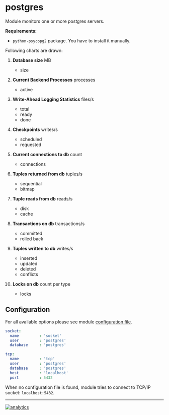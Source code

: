 # postgres

Module monitors one or more postgres servers.

**Requirements:**

-   `python-psycopg2` package. You have to install it manually.

Following charts are drawn:

1.  **Database size** MB
    -   size

2.  **Current Backend Processes** processes
    -   active

3.  **Write-Ahead Logging Statistics** files/s
    -   total
    -   ready
    -   done

4.  **Checkpoints** writes/s
    -   scheduled
    -   requested

5.  **Current connections to db** count
    -   connections

6.  **Tuples returned from db** tuples/s
    -   sequential
    -   bitmap

7.  **Tuple reads from db** reads/s
    -   disk
    -   cache

8.  **Transactions on db** transactions/s
    -   committed
    -   rolled back

9.  **Tuples written to db** writes/s
    -   inserted
    -   updated
    -   deleted
    -   conflicts

10. **Locks on db** count per type
    -   locks

## Configuration

For all available options please see module [configuration file](postgres.conf).

```yaml
socket:
  name         : 'socket'
  user         : 'postgres'
  database     : 'postgres'

tcp:
  name         : 'tcp'
  user         : 'postgres'
  database     : 'postgres'
  host         : 'localhost'
  port         : 5432
```

When no configuration file is found, module tries to connect to TCP/IP socket: `localhost:5432`.

- - -

[![analytics](https://www.google-analytics.com/collect?v=1&aip=1&t=pageview&_s=1&ds=github&dr=https%3A%2F%2Fgithub.com%2Fnetdata%2Fnetdata&dl=https%3A%2F%2Fmy-netdata.io%2Fgithub%2Fcollectors%2Fpython.d.plugin%2Fpostgres%2FREADME&_u=MAC~&cid=5792dfd7-8dc4-476b-af31-da2fdb9f93d2&tid=UA-64295674-3)](<>)
